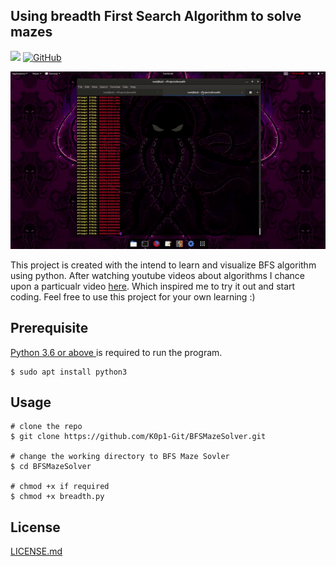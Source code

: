 ## Using breadth First Search Algorithm to solve mazes 

<p align="left">
<a target="_blank" href="https://www.python.org/downloads/" title="Python version"><img src="https://img.shields.io/badge/python-%3E=_3.6-green.svg"></a>
<a target="_blank" href="./LICENSE.md" title="License"><img alt="GitHub" src="https://img.shields.io/badge/license-MIT-black"></a>
</p>
<p align="center">
<img src="./demo.gif"/>
</p>
This project is created with the intend to learn and visualize BFS algorithm using python. 
After watching youtube videos about algorithms I chance upon a particualr video <a href='https://www.youtube.com/watch?v=hettiSrJjM4'>here</a>.
Which inspired me to try it out and start coding. Feel free to use this project for your own learning :)

## Prerequisite 

[Python 3.6 or above ](https://www.python.org/download/releases/3.0/) is required to run the program.

```
$ sudo apt install python3
```

## Usage

```
# clone the repo
$ git clone https://github.com/K0p1-Git/BFSMazeSolver.git

# change the working directory to BFS Maze Sovler
$ cd BFSMazeSolver

# chmod +x if required
$ chmod +x breadth.py
```

## License
<a href='./LICENSE.md'>LICENSE.md</a>
